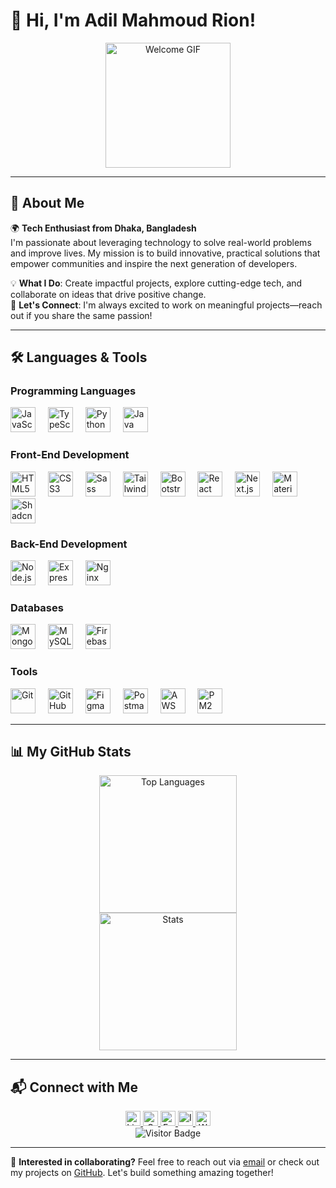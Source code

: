 # 👋 Hi, I'm Adil Mahmoud Rion!

<div align="center">
  <img src="https://media.giphy.com/media/Vf3ZKdillTMOOaOho0/giphy.gif" height="200" alt="Welcome GIF" />
</div>

---

## 🚀 About Me

🌍 **Tech Enthusiast from Dhaka, Bangladesh**  
I'm passionate about leveraging technology to solve real-world problems and improve lives. My mission is to build innovative, practical solutions that empower communities and inspire the next generation of developers.  

💡 **What I Do**: Create impactful projects, explore cutting-edge tech, and collaborate on ideas that drive positive change.  
🤝 **Let's Connect**: I'm always excited to work on meaningful projects—reach out if you share the same passion!

---

## 🛠️ Languages & Tools

### Programming Languages
<div align="left">
  <img src="https://cdn.jsdelivr.net/gh/devicons/devicon/icons/javascript/javascript-original.svg" height="40" alt="JavaScript" />
  <img width="12" />
  <img src="https://skillicons.dev/icons?i=ts" height="40" alt="TypeScript" />
  <img width="12" />
  <img src="https://skillicons.dev/icons?i=python" height="40" alt="Python" />
  <img width="12" />
  <img src="https://skillicons.dev/icons?i=java" height="40" alt="Java" />
</div>

### Front-End Development
<div align="left">
  <img src="https://skillicons.dev/icons?i=html" height="40" alt="HTML5" />
  <img width="12" />
  <img src="https://skillicons.dev/icons?i=css" height="40" alt="CSS3" />
  <img width="12" />
  <img src="https://skillicons.dev/icons?i=sass" height="40" alt="Sass" />
  <img width="12" />
  <img src="https://skillicons.dev/icons?i=tailwind" height="40" alt="Tailwind CSS" />
  <img width="12" />
  <img src="https://skillicons.dev/icons?i=bootstrap" height="40" alt="Bootstrap" />
  <img width="12" />
  <img src="https://skillicons.dev/icons?i=react" height="40" alt="React" />
  <img width="12" />
  <img src="https://skillicons.dev/icons?i=nextjs" height="40" alt="Next.js" />
  <img width="12" />
  <img src="https://skillicons.dev/icons?i=materialui" height="40" alt="Material UI" />
  <img width="12" />
  <img src="https://skillicons.dev/icons?i=shadcn" height="40" alt="Shadcn UI" />
</div>

### Back-End Development
<div align="left">
  <img src="https://skillicons.dev/icons?i=nodejs" height="40" alt="Node.js" />
  <img width="12" />
  <img src="https://skillicons.dev/icons?i=express" height="40" alt="Express" />
  <img width="12" />
  <img src="https://skillicons.dev/icons?i=nginx" height="40" alt="Nginx" />
</div>

### Databases
<div align="left">
  <img src="https://skillicons.dev/icons?i=mongodb" height="40" alt="MongoDB" />
  <img width="12" />
  <img src="https://skillicons.dev/icons?i=mysql" height="40" alt="MySQL" />
  <img width="12" />
  <img src="https://skillicons.dev/icons?i=firebase" height="40" alt="Firebase" />
</div>

### Tools
<div align="left">
  <img src="https://skillicons.dev/icons?i=git" height="40" alt="Git" />
  <img width="12" />
  <img src="https://skillicons.dev/icons?i=github" height="40" alt="GitHub" />
  <img width="12" />
  <img src="https://skillicons.dev/icons?i=figma" height="40" alt="Figma" />
  <img width="12" />
  <img src="https://skillicons.dev/icons?i=postman" height="40" alt="Postman" />
  <img width="12" />
  <img src="https://skillicons.dev/icons?i=aws" height="40" alt="AWS" />
  <img width="12" />
  <img src="https://skillicons.dev/icons?i=pm2" height="40" alt="PM2" />
</div>

---

## 📊 My GitHub Stats

<div align="center">
  <img src="https://github-readme-stats.vercel.app/api/top-langs?username=adilrion&locale=en&hide_title=false&layout=compact&card_width=320&langs_count=8&theme=github_dark&hide_border=false&order=2" height="220" alt="Top Languages" />
  <br>
  <img src="https://github-readme-stats.vercel.app/api?username=adilrion&hide_title=false&hide_rank=false&show_icons=true&include_all_commits=true&count_private=true&disable_animations=false&theme=github_dark&locale=en&hide_border=false&order=1" height="220" alt="Stats" />
</div>

---

## 📬 Connect with Me

<div align="center">
  <a href="https://www.linkedin.com/in/adilrion/" target="_blank">
    <img src="https://img.shields.io/static/v1?message=LinkedIn&logo=linkedin&label=&color=0077B5&logoColor=white&labelColor=&style=flat" height="24" alt="LinkedIn" />
  </a>
  <a href="mailto:adilmahmoudrion@gmail.com" target="_blank">
    <img src="https://img.shields.io/static/v1?message=Gmail&logo=gmail&label=&color=c71610&logoColor=white&labelColor=&style=flat" height="24" alt="Gmail" />
  </a>
  <a href="https://www.facebook.com/adilmahmoud.rion" target="_blank">
    <img src="https://img.shields.io/static/v1?message=Facebook&logo=facebook&label=&color=1877F2&logoColor=white&labelColor=&style=flat" height="24" alt="Facebook" />
  </a>
  <a href="https://www.instagram.com/adilmahmoudrion/" target="_blank">
    <img src="https://img.shields.io/static/v1?message=Instagram&logo=instagram&label=&color=E4405F&logoColor=white&labelColor=&style=flat" height="24" alt="Instagram" />
  </a>
  <a href="https://wa.me/your-whatsapp-number" target="_blank">
    <img src="https://img.shields.io/static/v1?message=WhatsApp&logo=whatsapp&label=&color=25D366&logoColor=white&labelColor=&style=flat" height="24" alt="WhatsApp" />
  </a>
</div>

<div align="center">
  <img src="https://visitor-badge.laobi.icu/badge?page_id=adilrion.adilrion&" alt="Visitor Badge" />
</div>

---

🌟 **Interested in collaborating?** Feel free to reach out via [email](mailto:adilmahmoudrion@gmail.com) or check out my projects on [GitHub](https://github.com/adilrion). Let's build something amazing together!
